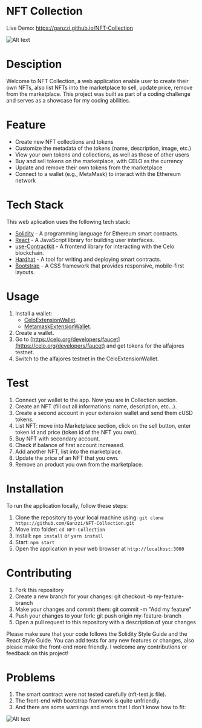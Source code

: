 # NFT Collection
Live Demo: https://ganzzi.github.io/NFT-Collection

![Alt text](./src/assets/img/Screenshot.png "Demo")

# Desciption
Welcome to NFT Collection, a web application enable user to create their own NFTs, also list NFTs into the marketplace to sell, update price, remove from the marketplace. This project was built as part of a coding challenge and serves as a showcase for my coding abilities.

# Feature
- Create new NFT collections and tokens
- Customize the metadata of the tokens (name, description, image, etc.)
- View your own tokens and collections, as well as those of other users
- Buy and sell tokens on the marketplace, with CELO as the currency
- Update and remove their own tokens from the marketplace
- Connect to a wallet (e.g., MetaMask) to interact with the Ethereum network

# Tech Stack
This web aplication uses the following tech stack:
- [Solidity](https://docs.soliditylang.org/) - A programming language for Ethereum smart contracts.
- [React](https://reactjs.org/) - A JavaScript library for building user interfaces.
- [use-Contractkit](contractkit
) - A frontend library for interacting with the Celo blockchain.
- [Hardhat](https://hardhat.org/) - A tool for writing and deploying smart contracts.
- [Bootstrap](https://getbootstrap.com/) - A CSS framework that provides responsive, mobile-first layouts.

# Usage
1. Install a wallet:
   - [CeloExtensionWallet](https://chrome.google.com/webstore/detail/celoextensionwallet/kkilomkmpmkbdnfelcpgckmpcaemjcdh?hl=en).
   - [MetamaskExtensionWallet](https://chrome.google.com/webstore/detail/metamask/nkbihfbeogaeaoehlefnkodbefgpgknn?hl=en).
2. Create a wallet.
3. Go to [https://celo.org/developers/faucet](https://celo.org/developers/faucet) and get tokens for the alfajores testnet.
4. Switch to the alfajores testnet in the CeloExtensionWallet.

# Test
1. Connect yor wallet to the app. Now you are in Collection section.
1. Create an NFT (fill out all informations: name, description, etc...).
2. Create a second account in your extension wallet and send them cUSD tokens.
3. List NFT: move into Marketplace section, click on the sell button, enter token id and price (token id of the NFT you own).
3. Buy NFT with secondary account.
4. Check if balance of first account increased.
5. Add another NFT, list into the marketplace.
7. Update the price of an NFT that you own.
8. Remove an product you own from the marketplace.

# Installation
To run the application locally, follow these steps:

1. Clone the repository to your local machine using: ``` git clone https://github.com/Ganzzi/NFT-Collection.git ```
2. Move into folder: ``` cd NFT-Collection ```
3. Install: ``` npm install ``` or ``` yarn install ```
4. Start: ``` npm start ```
5. Open the application in your web browser at ``` http://localhost:3000 ```

# Contributing
1. Fork this repository
2. Create a new branch for your changes: git checkout -b my-feature-branch
3. Make your changes and commit them: git commit -m "Add my feature"
4. Push your changes to your fork: git push origin my-feature-branch
5. Open a pull request to this repository with a description of your changes

Please make sure that your code follows the Solidity Style Guide and the React Style Guide. You can add tests for any new features or changes, also please make the front-end more friendly. I welcome any contributions or feedback on this project!

# Problems
1. The smart contract were not tested carefully (nft-test.js file).
2. The front-end with bootstrap framwork is quite unfriendly.
3. And there are some warnings and errors that I don't know how to fit:

![Alt text](./src/assets/img/Screenshot2.png "Optional title")
